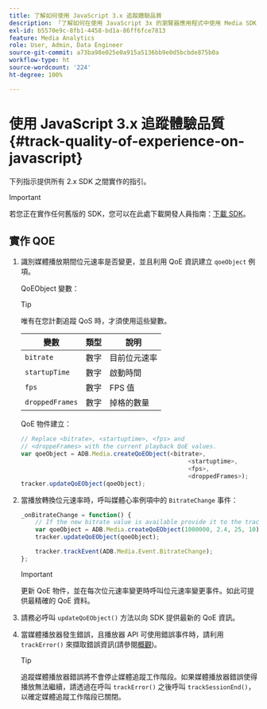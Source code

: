 ```yaml
---
title: 了解如何使用 JavaScript 3.x 追蹤體驗品質
description: 「了解如何在使用 JavaScript 3x 的瀏覽器應用程式中使用 Media SDK 實作體驗品質 (QoE、QoS) 追蹤。」
exl-id: b5570e9c-8fb1-4458-bd1a-86ff6fce7813
feature: Media Analytics
role: User, Admin, Data Engineer
source-git-commit: a73ba98e025e0a915a5136bb9e0d5bcbde875b0a
workflow-type: ht
source-wordcount: '224'
ht-degree: 100%

---
```


# 使用 JavaScript 3.x 追蹤體驗品質{#track-quality-of-experience-on-javascript}

下列指示提供所有 2.x SDK 之間實作的指引。

>[!IMPORTANT]
>
>若您正在實作任何舊版的 SDK，您可以在此處下載開發人員指南：[下載 SDK](/help/getting-started/download-sdks.md)。

## 實作 QOE

1. 識別媒體播放期間位元速率是否變更，並且利用 QoE 資訊建立 `qoeObject` 例項。

   QoEObject 變數：

   >[!TIP]
   >
   >唯有在您計劃追蹤 QoS 時，才須使用這些變數。

   | 變數 | 類型 | 說明 |
   | --- | --- | --- |
   | `bitrate` | 數字 | 目前位元速率 |
   | `startupTime` | 數字 | 啟動時間 |
   | `fps` | 數字 | FPS 值 |
   | `droppedFrames` | 數字 | 掉格的數量 |

   QoE 物件建立：

   ```js
   // Replace <bitrate>, <startuptime>, <fps> and
   // <droppeFrames> with the current playback QoE values.
   var qoeObject = ADB.Media.createQoEObject(<bitrate>,
                                                  <startuptime>,
                                                  <fps>,
                                                  <droppedFrames>);
   tracker.updateQoEObject(qoeObject);
   ```

1. 當播放轉換位元速率時，呼叫媒體心率例項中的 `BitrateChange` 事件：

   ```js
   _onBitrateChange = function() {
       // If the new bitrate value is available provide it to the tracker.
       var qoeObject = ADB.Media.createQoEObject(1000000, 2.4, 25, 10);
       tracker.updateQoEObject(qoeObject);
   
       tracker.trackEvent(ADB.Media.Event.BitrateChange);
   };
   ```

   >[!IMPORTANT]
   >
   >更新 QoE 物件，並在每次位元速率變更時呼叫位元速率變更事件。如此可提供最精確的 QoE 資料。

1. 請務必呼叫 `updateQoEObject()` 方法以向 SDK 提供最新的 QoE 資訊。
1. 當媒體播放器發生錯誤，且播放器 API 可使用錯誤事件時，請利用 `trackError()` 來擷取錯誤資訊(請參閱[概觀](/help/use-cases/track-errors/track-errors-overview.md))。

   >[!TIP]
   >
   >追蹤媒體播放器錯誤將不會停止媒體追蹤工作階段。如果媒體播放器錯誤使得播放無法繼續，請透過在呼叫 `trackError()` 之後呼叫 `trackSessionEnd()`，以確定媒體追蹤工作階段已關閉。
